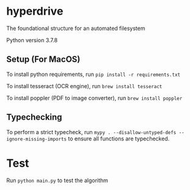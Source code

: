 # hyperdrive

The foundational structure for an automated filesystem

Python version 3.7.8

## Setup (For MacOS)

To install python requirements, run `pip install -r requirements.txt`

To install tesseract (OCR engine), run `brew install tesseract`

To install poppler (PDF to image converter), run `brew install poppler`

## Typechecking

To perform a strict typecheck, run `mypy . --disallow-untyped-defs --ignore-missing-imports` to ensure all functions are typechecked.

# Test

Run `python main.py` to test the algorithm
